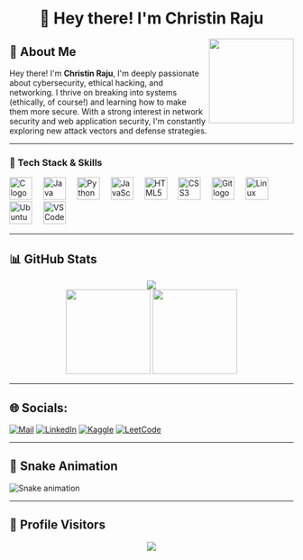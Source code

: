 <h1 align=center>👋 Hey there! I'm Christin Raju</h1>

<img align="right" height="150" src="https://i.pinimg.com/originals/f0/f0/d9/f0f0d932d6e39c7af5aa305cbd8da735.gif"  />

## 🔹 About Me  

Hey there! I'm **Christin Raju**, I'm deeply passionate about cybersecurity, ethical hacking, and networking. I thrive on breaking into systems (ethically, of course!) and learning how to make them more secure. With a strong interest in network security and web application security, I'm constantly exploring new attack vectors and defense strategies.

---

### 🚀 Tech Stack & Skills  
<div align="left">
  <img src="https://cdn.jsdelivr.net/gh/devicons/devicon/icons/c/c-original.svg" height="40" alt="C logo" />
  <img width="12" />
  <img src="https://techstack-generator.vercel.app/java-icon.svg" height="40" alt="Java logo" />
  <img width="12" />
  <img src="https://techstack-generator.vercel.app/python-icon.svg" height="40" alt="Python logo" />
  <img width="12" />
  <img src="https://cdn.jsdelivr.net/gh/devicons/devicon/icons/javascript/javascript-original.svg" height="40" alt="JavaScript logo" />
  <img width="12" />
  <img src="https://cdn.jsdelivr.net/gh/devicons/devicon/icons/html5/html5-original.svg" height="40" alt="HTML5 logo" />
  <img width="12" />
  <img src="https://cdn.jsdelivr.net/gh/devicons/devicon/icons/css3/css3-original.svg" height="40" alt="CSS3 logo" />
  <img width="12" />
  <img src="https://cdn.jsdelivr.net/gh/devicons/devicon/icons/git/git-original.svg" height="40" alt="Git logo" />
  <img width="12" />
  <img src="https://cdn.jsdelivr.net/gh/devicons/devicon/icons/linux/linux-original.svg" height="40" alt="Linux logo" />
  <img width="12" />
  <img src="https://cdn.jsdelivr.net/gh/devicons/devicon/icons/ubuntu/ubuntu-original.svg" height="40" alt="Ubuntu logo" />
  <img width="12" />
  <img src="https://cdn.jsdelivr.net/gh/devicons/devicon/icons/vscode/vscode-original.svg" height="40" alt="VS Code logo" />
</div>

---

## 📊 GitHub Stats  
<div align="center">
  <img src="https://github-readme-streak-stats.herokuapp.com/?user=amri-tah&theme=dracula&hide_border=true">
</div>
<div align="center">
  <img src="https://github-readme-stats.vercel.app/api?username=ChristinRaju&theme=dracula&show_icons=true&hide_border=true&count_private=true" height="150">
  <img src="https://github-readme-stats.vercel.app/api/top-langs/?username=ChristinRaju&theme=dracula&show_icons=true&hide_border=true&layout=compact" height="150">
</div>

---

## 🌐 Socials:
[![Mail](https://img.shields.io/badge/Gmail-D14836?style=for-the-badge&logo=gmail&logoColor=white)](mailto:2006christinraju@gmail.com)
[![LinkedIn](https://img.shields.io/badge/LinkedIn-0077B5?style=for-the-badge&logo=linkedin&logoColor=white)](https://www.linkedin.com/in/christin-raju/) 
[![Kaggle](https://img.shields.io/badge/Kaggle-035a7d?style=for-the-badge&logo=kaggle&logoColor=white)](https://www.kaggle.com/christinraju)
[![LeetCode](https://img.shields.io/badge/LeetCode-000000?style=for-the-badge&logo=LeetCode&logoColor=#d16c06)](https://leetcode.com/u/AIchristin/)

---

## 🐍 Snake Animation  
<img src="https://raw.githubusercontent.com/ChristinRaju/ChristinRaju/output/snake.svg" alt="Snake animation" />

---

## 👀 Profile Visitors  
<div align="center">
  <img src="https://profile-counter.glitch.me/ChristinRaju/count.svg?"  />
</div>
